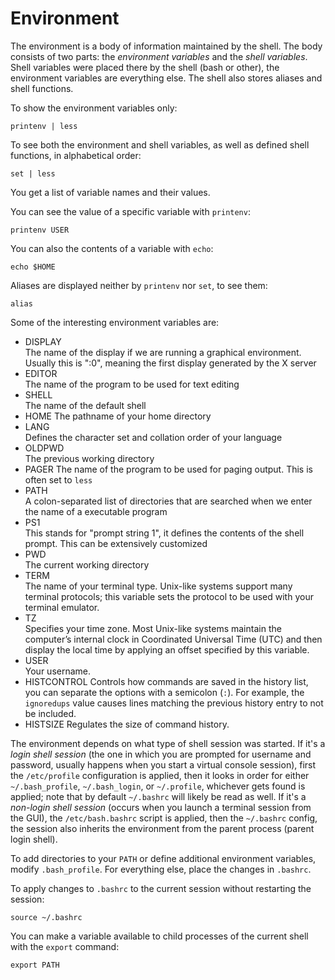 # Environment

The environment is a body of information maintained by the shell. The body
consists of two parts: the *environment variables* and the *shell variables*.
Shell variables were placed there by the shell (bash or other), the environment
variables are everything else. The shell also stores aliases and shell
functions.

To show the environment variables only:

    printenv | less

To see both the environment and shell variables, as well as defined shell
functions, in alphabetical order:

    set | less

You get a list of variable names and their values.

You can see the value of a specific variable with `printenv`:

    printenv USER

You can also the contents of a variable with `echo`:

    echo $HOME

Aliases are displayed neither by `printenv` nor `set`, to see them:

    alias

Some of the interesting environment variables are:

- DISPLAY  
  The name of the display if we are running a graphical environment. Usually
  this is ":0", meaning the first display generated by the X server
- EDITOR  
  The name of the program to be used for text editing
- SHELL  
  The name of the default shell
- HOME
  The pathname of your home directory
- LANG  
  Defines the character set and collation order of your language
- OLDPWD  
  The previous working directory
- PAGER
  The name of the program to be used for paging output. This is often set to
  `less`
- PATH  
  A colon-separated list of directories that are searched when we enter the
  name of a executable program
- PS1  
  This stands for "prompt string 1", it defines the contents of the shell
  prompt. This can be extensively customized
- PWD  
  The current working directory
- TERM  
  The name of your terminal type. Unix-like systems support many terminal
  protocols; this variable sets the protocol to be used with your terminal
  emulator.
- TZ  
  Specifies your time zone. Most Unix-like systems maintain the computer’s
  internal clock in Coordinated Universal Time (UTC) and then display the local
  time by applying an offset specified by this variable.
- USER  
  Your username.
- HISTCONTROL
  Controls how commands are saved in the history list, you can
  separate the options with a semicolon (`:`). For example, the `ignoredups`
  value causes lines matching the previous history entry to not be included.
- HISTSIZE
  Regulates the size of command history. 

The environment depends on what type of shell session was started. If it's a
*login shell session* (the one in which you are prompted for username and
password, usually happens when you start a virtual console session), first the
`/etc/profile` configuration is applied, then it looks in order for either
`~/.bash_profile`, `~/.bash_login`, or `~/.profile`, whichever gets found is
applied; note that by default `~/.bashrc` will likely be read as well. If it's
a *non-login shell session* (occurs when you launch a terminal session from the
GUI), the `/etc/bash.bashrc` script is applied, then the `~/.bashrc` config,
the session also inherits the environment from the parent process (parent login
shell).

To add directories to your `PATH` or define additional environment variables,
modify `.bash_profile`. For everything else, place the changes in `.bashrc`. 

To apply changes to `.bashrc` to the current session without restarting the
session:

    source ~/.bashrc

You can make a variable available to child processes of the current shell with
the `export` command:

    export PATH


